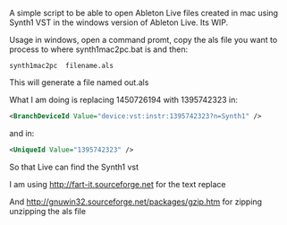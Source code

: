A simple script to be able to open Ableton Live files created in mac using Synth1 VST in the 
windows version of Ableton Live. Its WIP.

Usage in windows, open a command promt, copy the als file you want to process to where synth1mac2pc.bat is and then:

```batch
synth1mac2pc  filename.als
```
This will generate a file named out.als

What I am doing is replacing 1450726194 with 1395742323 in:

```XML
<BranchDeviceId Value="device:vst:instr:1395742323?n=Synth1" /> 
```
and in:
```XML
<UniqueId Value="1395742323" />
```
So that Live can find the Synth1 vst


I am using http://fart-it.sourceforge.net for the text replace

And http://gnuwin32.sourceforge.net/packages/gzip.htm for zipping unzipping the als file







